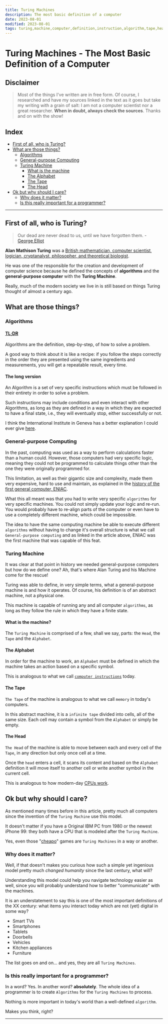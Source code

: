 ```yaml
---
title: Turing Machines
description: The most basic definition of a computer
date: 2023-08-01
modified: 2023-08-01
tags: turing,machine,computer,definition,instruction,algorithm,tape,head,alphabet,general,purpose
---
```

# Turing Machines - The Most Basic Definition of a Computer

## Disclaimer

> Most of the things I've written are in free form. Of course, I researched and have my sources linked in the text as it goes but take my writing with a grain of salt: I am not a computer scientist nor a great researcher.
**When in doubt, always check the sources**. Thanks and on with the show!

## Index
- [First of all, who is Turing?](#first-of-all-who-is-turing)
- [What are those things?](#what-are-those-things)
    - [Algorithms](#algorithms)
    - [General-purpose Computing](#general-purpose-computing)
    - [Turing Machine](#turing-machine)
        - [What is the machine](#what-is-the-machine)
        - [The Alphabet](#the-alphabet)
        - [The Tape](#the-tape)
        - [The Head](#the-head)
- [Ok but why should I care?](#ok-but-why-should-i-care)
    - [Why does it matter?](#why-does-it-matter)
    - [Is this really important for a programmer?](#is-this-really-important-for-a-programmer)

___
## First of all, who is Turing?
> Our dead are never dead to us, until we have forgotten them. - [George Elliot](https://www.brainyquote.com/quotes/george_eliot_148896)

**Alan Mathison Turing** was a [British mathematician, computer scientist, logician, cryptanalyst, philosopher, and theoretical biologist](https://en.wikipedia.org/wiki/Alan_Turing).

He was one of the responsible for the creation and development of computer science because he defined the concepts of **algorithms** and the **general-purpose computer** with the **Turing Machine**.

Really, much of the modern society we live in is still based on things Turing thought of almost a century ago.

## What are those things?

### Algorithms

#### **[TL;DR](https://www.urbandictionary.com/define.php?term=tl%3Bdr)**

Algorithms are the definition, step-by-step, of how to solve a problem.

A good way to think about it is like a recipe: if you follow the steps correctly in the order they are presented using the same ingredients and measurements, you will get a repeatable result, every time.

#### The long version

An Algorithm is a set of very specific instructions which must be followed in their entirety in order to solve a problem.

Such instructions may include conditions and even interact with other Algorithms, as long as they are defined in a way in which they are expected to have a final state, i.e., they will eventually stop, either successfully or not.

I think the International Institute in Geneva has a better explanation I could ever give [here](https://www.iig.ch/en-en/blog/computer-science/algorithm-computer-science-definition-and-understanding).

### General-purpose Computing

In the past, computing was used as a way to perform calculations faster than a human could. However, those computers had very specific logic, meaning they could not be programmed to calculate things other than the one they were originally programmed for.

This limitation, as well as their gigantic size and complexity, made them very expensive, hard to use and maintain, as explained in the [history of the first general computer, ENIAC](https://penntoday.upenn.edu/news/worlds-first-general-purpose-computer-turns-75).

What this all meant was that you had to write very specific `algorithms` for very specific machines. You could not simply update your logic and re-run. You would probably have to re-align parts of the computer or even have to use a completely different machine, which could be impossible.

The idea to have the same computing machine be able to execute different `algorithms` without having to change it's overall structure is what we call `General-purpose computing` and as linked in the article above, ENIAC was the first machine that was capable of this feat.

### Turing Machine

It was clear at that point in history we needed general-purpose computers but how do we define one? Ah, that's where Alan Turing and his Machine come for the rescue!

Turing was able to define, in very simple terms, what a general-purpose machine is and how it operates. Of course, his definition is of an abstract machine, not a physical one.

This machine is capable of running any and all computer `algorithms`, as long as they follow the rule in which they have a finite state.

#### What is the machine?

The `Turing Machine` is comprised of a few, shall we say, parts: the `Head`, the `Tape` and the `Alphabet`.

#### The Alphabet

In order for the machine to work, an `Alphabet` must be defined in which the machine takes an action based on a specific symbol.

This is analogous to what we call [`computer instructions`](https://pclt.sites.yale.edu/cpu-instructions) today.

#### The Tape

`The Tape` of the machine is analogous to what we call `memory` in today's computers. 

In this abstract machine, it is a `infinite tape` divided into cells, all of the same size. Each cell may contain a symbol from the `Alphabet` or simply be empty.

#### The Head

`The Head` of the machine is able to move between each and every cell of the `Tape`, in any direction but only once cell at a time.

Once the `head` enters a cell, it scans its content and based on the `Alphabet` definition it will move itself to another cell or write another symbol in the current cell.

This is analogous to how modern-day [CPUs work](https://en.wikipedia.org/wiki/Instruction_cycle).

## Ok but why should I care?

As mentioned many times before in this article, pretty much all computers since the invention of the `Turing Machine` use this model.

It doesn't matter if you have a Original IBM PC from 1980 or the newest iPhone 99: they both have a CPU that is modeled after the `Turing Machine`.

Yes, even those "[cheapo](https://www.pinterest.com/pin/102105116538007472/)" games are `Turing Machines` in a way or another.

### Why does it matter?

Well, if that doesn't makes you curious how such a simple yet ingenious model pretty much *changed humanity* since the last century, what will?

Understanding this model could help you navigate technology easier as well, since you will probably understand how to better "communicate" with the machines.

It is an understatement to say this is one of the most important definitions of the XX century: what items you interact today which are not (yet) digital in some way?

- Smart TVs
- Smartphones
- Tablets
- Doorbells
- Vehicles
- Kitchen appliances
- Furniture

The list goes on and on... and yes, they are all `Turing Machines`.

### Is this really important for a programmer?

In a word? Yes. In another word? **absolutely**. The whole idea of a programmer is to create `Algorithms` for the `Turing Machines` to process.

Nothing is more important in today's world than a well-defined `algorithm`.


Makes you think, right?

___